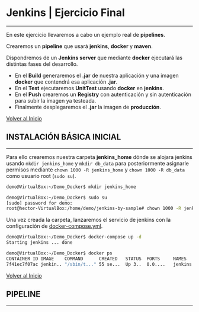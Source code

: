 # Jenkins | Ejercicio Final

---------------------------------------------------------

En este ejercicio llevaremos a cabo un ejemplo real de **pipelines**.

Crearemos un **pipeline** que usará **jenkins**, **docker** y **maven**.

Dispondremos de un **Jenkins server** que mediante **docker** ejecutará las distintas fases del desarrollo.

* En el **Build** generaremos el **.jar** de nuestra aplicación y una imagen **docker** que contendrá esa aplicación **.jar**.
* En el **Test** ejecutaremos **UnitTest** usando **docker** en **jenkins**.
* En el **Push** crearemos un **Registry** con autenticación y sin autenticación para subir la imagen ya testeada.
* Finalmente desplegaremos el **.jar** la imagen de **producción**.

[Volver al Inicio](#jenkins--ejercicio-final)



## INSTALACIÓN BÁSICA INICIAL

---------------------------------------------------------

Para ello crearemos nuestra carpeta **jenkins_home** dónde se alojara jenkins usando `mkdir jenkins_home` y `mkdir db_data` para posteriormente asignarle permisos mediante `chown 1000 -R jenkins_home` y `chown 1000 -R db_data` como usuario root (`sudo su`).

```bash
demo@VirtualBox:~/Demo_Docker$ mkdir jenkins_home

demo@VirtualBox:~/Demo_Docker$ sudo su
[sudo] password for demo:
root@hector-VirtualBox:/home/demo/jenkins-by-sample# chown 1000 -R jenkins_home
```

Una vez creada la carpeta, lanzaremos el servicio de jenkins con la configuración de [docker-compose.yml](./docker-compose.yml).

```bash
demo@VirtualBox:~/Demo_Docker$ docker-compose up -d
Starting jenkins ... done

demo@VirtualBox:~/Demo_Docker$ docker ps
CONTAINER ID IMAGE    COMMAND      CREATED   STATUS  PORTS     NAMES
7f41ec7f07ac jenkin.. "/sbin/t..." 55 se...  Up 3..  0.0....   jenkins
```

[Volver al Inicio](#jenkins-pipeline)



## PIPELINE

---------------------------------------------------------